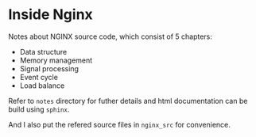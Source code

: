 # Inside Nginx

Notes about NGINX source code, which consist of 5 chapters:

- Data structure
- Memory management
- Signal processing
- Event cycle
- Load balance

Refer to `notes` directory for futher details and html documentation can be build using `sphinx`.

And I also put the refered source files in `nginx_src` for convenience.
